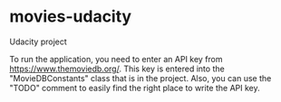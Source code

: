 # movies-udacity
Udacity project

To run the application, you need to enter an API key from https://www.themoviedb.org/.
This key is entered into the "MovieDBConstants" class that is in the project. Also, you can use the "TODO" comment to easily find the right place to write the API key.
